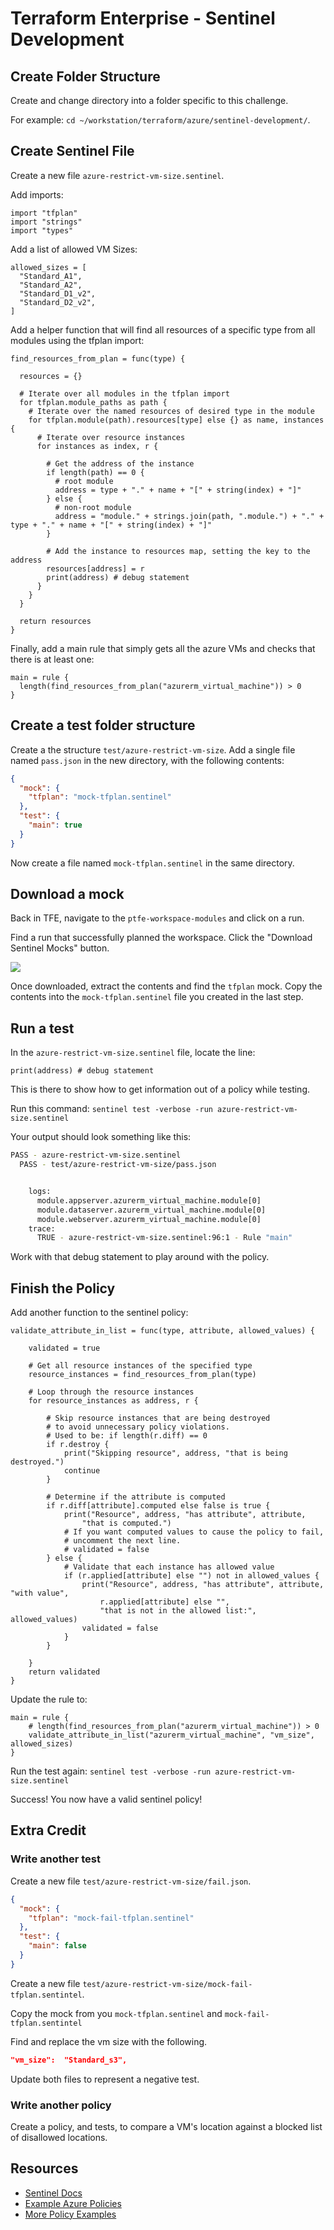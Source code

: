 # Terraform Enterprise - Sentinel Development

## Create Folder Structure

Create and change directory into a folder specific to this challenge.

For example: `cd ~/workstation/terraform/azure/sentinel-development/`.

## Create Sentinel File

Create a new file `azure-restrict-vm-size.sentinel`.

Add imports:

```hcl
import "tfplan"
import "strings"
import "types"
```

Add a list of allowed VM Sizes:

```hcl
allowed_sizes = [
  "Standard_A1",
  "Standard_A2",
  "Standard_D1_v2",
  "Standard_D2_v2",
]
```

Add a helper function that will find all resources of a specific type from all modules using the tfplan import:

```hcl
find_resources_from_plan = func(type) {

  resources = {}

  # Iterate over all modules in the tfplan import
  for tfplan.module_paths as path {
    # Iterate over the named resources of desired type in the module
    for tfplan.module(path).resources[type] else {} as name, instances {
      # Iterate over resource instances
      for instances as index, r {

        # Get the address of the instance
        if length(path) == 0 {
          # root module
          address = type + "." + name + "[" + string(index) + "]"
        } else {
          # non-root module
          address = "module." + strings.join(path, ".module.") + "." + type + "." + name + "[" + string(index) + "]"
        }

        # Add the instance to resources map, setting the key to the address
        resources[address] = r
        print(address) # debug statement
      }
    }
  }

  return resources
}
```

Finally, add a main rule that simply gets all the azure VMs and checks that there is at least one:

```hcl
main = rule {
  length(find_resources_from_plan("azurerm_virtual_machine")) > 0
}
```
## Create a test folder structure

Create a the structure `test/azure-restrict-vm-size`.
Add a single file named `pass.json` in the new directory, with the following contents:

```json
{
  "mock": {
    "tfplan": "mock-tfplan.sentinel"
  },
  "test": {
    "main": true
  }
}
```

Now create a file named `mock-tfplan.sentinel` in the same directory.

## Download a mock

Back in TFE, navigate to the `ptfe-workspace-modules` and click on a run.

Find a run that successfully planned the workspace.
Click the "Download Sentinel Mocks" button.

![](img/sentinel-mocks-download.png)

Once downloaded, extract the contents and find the `tfplan` mock.
Copy the contents into the `mock-tfplan.sentinel` file you created in the last step.

## Run a test

In the `azure-restrict-vm-size.sentinel` file, locate the line:

```hcl
print(address) # debug statement
```

This is there to show how to get information out of a policy while testing.

Run this command: `sentinel test -verbose -run azure-restrict-vm-size.sentinel`

Your output should look something like this:

```sh
PASS - azure-restrict-vm-size.sentinel
  PASS - test/azure-restrict-vm-size/pass.json


    logs:
      module.appserver.azurerm_virtual_machine.module[0]
      module.dataserver.azurerm_virtual_machine.module[0]
      module.webserver.azurerm_virtual_machine.module[0]
    trace:
      TRUE - azure-restrict-vm-size.sentinel:96:1 - Rule "main"
```

Work with that debug statement to play around with the policy.

## Finish the Policy

Add another function to the sentinel policy:

```hcl
validate_attribute_in_list = func(type, attribute, allowed_values) {

	validated = true

	# Get all resource instances of the specified type
	resource_instances = find_resources_from_plan(type)

	# Loop through the resource instances
	for resource_instances as address, r {

		# Skip resource instances that are being destroyed
		# to avoid unnecessary policy violations.
		# Used to be: if length(r.diff) == 0
		if r.destroy {
			print("Skipping resource", address, "that is being destroyed.")
			continue
		}

		# Determine if the attribute is computed
		if r.diff[attribute].computed else false is true {
			print("Resource", address, "has attribute", attribute,
				"that is computed.")
			# If you want computed values to cause the policy to fail,
			# uncomment the next line.
			# validated = false
		} else {
			# Validate that each instance has allowed value
			if (r.applied[attribute] else "") not in allowed_values {
				print("Resource", address, "has attribute", attribute, "with value",
					r.applied[attribute] else "",
					"that is not in the allowed list:", allowed_values)
				validated = false
			}
		}

	}
	return validated
}
```

Update the rule to:

```hcl
main = rule {
	# length(find_resources_from_plan("azurerm_virtual_machine")) > 0
	validate_attribute_in_list("azurerm_virtual_machine", "vm_size", allowed_sizes)
}
```

Run the test again: `sentinel test -verbose -run azure-restrict-vm-size.sentinel`

Success! You now have a valid sentinel policy!

## Extra Credit

### Write another test

Create a new file `test/azure-restrict-vm-size/fail.json`.

```json
{
  "mock": {
    "tfplan": "mock-fail-tfplan.sentinel"
  },
  "test": {
    "main": false
  }
}
```

Create a new file `test/azure-restrict-vm-size/mock-fail-tfplan.sentintel`.

Copy the mock from you `mock-tfplan.sentinel` and `mock-fail-tfplan.sentintel`

Find and replace the vm size with the following.

```json
"vm_size":  "Standard_s3",
```

Update both files to represent a negative test.

### Write another policy

Create a policy, and tests, to compare a VM's location against a blocked list of disallowed locations.

## Resources

- [Sentinel Docs](https://docs.hashicorp.com/sentinel/)
- [Example Azure Policies](https://github.com/hashicorp/terraform-guides/tree/master/governance/second-generation/azure)
- [More Policy Examples](https://github.com/hashicorp/tfe-policies-example)
